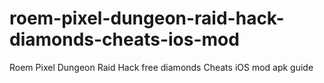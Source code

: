 # roem-pixel-dungeon-raid-hack-diamonds-cheats-ios-mod
Roem Pixel Dungeon Raid Hack free diamonds Cheats iOS mod apk guide
